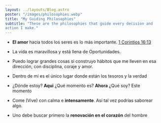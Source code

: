 ```yaml
---
layout: ../layouts/Blog.astro
poster: "/images/philosophies.webp"
title: "My Guiding Philosophies"
subtitle: "These are the philosophies that guide every decision and 
action I make."
---
```


- **El amor** hacia todos los seres es lo más importante. <a href="https://www.biblegateway.com/passage/?search=1+Corintios+16%3A13&version=RVR1960" target="_blank">1 Corintios 16:13</a>

- La vida es maravillosa y está llena de Oportunidades.

- Puedo lograr grandes cosas si construyo hábitos que me lleven en esa dirección, con disciplina, coraje y amor.

- Dentro de mí es el único lugar donde están los tesoros y la verdad

- ¿Dónde estoy? **Aqui** ¿Qué momento es? **Ahora** ¿Qué soy? Este momento

- Come (Vive) con calma e **intensamente**. Así tal vez podrías saborear algo.

- Uno debe buscar primero la **renovación en el corazón** del hombre
